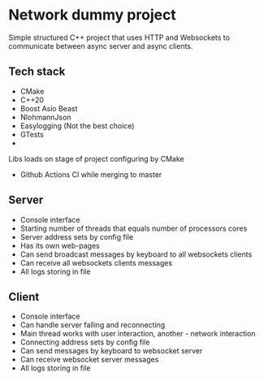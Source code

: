 # Network dummy project

Simple structured C++ project that uses HTTP and Websockets to communicate between async server and async clients.

## Tech stack

* CMake
* C++20
* Boost Asio Beast
* NlohmannJson
* Easylogging (Not the best choice)
* GTests
* 
Libs loads on stage of project configuring by CMake

* Github Actions CI while merging to master

## Server

* Console interface
* Starting number of threads that equals number of processors cores
* Server address sets by config file
* Has its own web-pages
* Can send broadcast messages by keyboard to all websockets clients
* Can receive all websockets clients messages
* All logs storing in file

## Client

* Console interface
* Can handle server falling and reconnecting
* Main thread works with user interaction, another - network interaction
* Connecting address sets by config file
* Can send messages by keyboard to websocket server
* Can receive websocket server messages
* All logs storing in file
